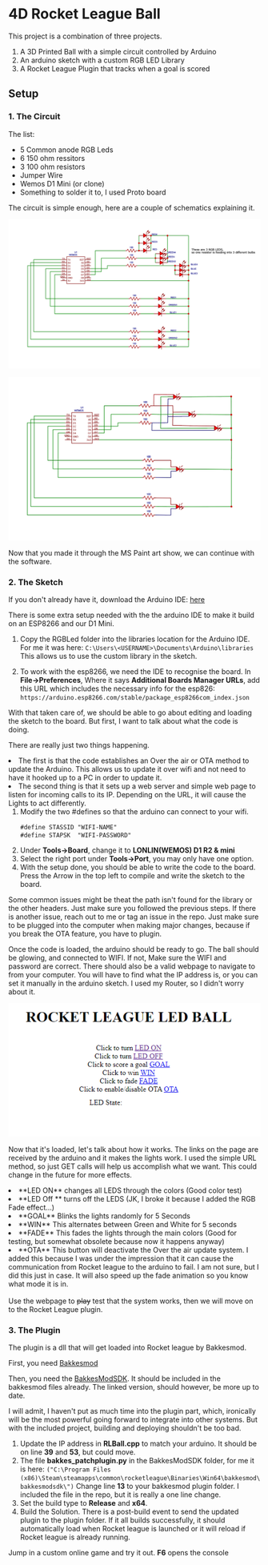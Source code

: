 # 4D Rocket League Ball

This project is a combination of three projects. 

<ol>
<li> A 3D Printed Ball with a simple circuit controlled by Arduino</li>
<li> An arduino sketch with a custom RGB LED Library </li>
<li> A Rocket League Plugin that tracks when a goal is scored</li>
</ol>

## Setup

### 1. The Circuit

The list: 

<ul>
<li>5 Common anode RGB Leds</li>
<li>6 150 ohm ressitors</li>
<li>3 100 ohm resistors</li>
<li>Jumper Wire</li>
<li>Wemos D1 Mini (or clone)</li>
<li>Something to solder it to, I used Proto board</li>
</ul>
 
 The circuit is simple enough, here are a couple of schematics explaining it.

![schematics](/Pictures/schematics.png "My High school professor would be dissapointed with my schematic")

![DIY](/Pictures/DIYSchematics.png "This one is even worse")

Now that you made it through the MS Paint art show, we can continue with the software.

### 2. The Sketch
If you don't already have it, download the Arduino IDE: [here](https://www.arduino.cc/en/Main/Software)

There is some extra setup needed with the the arduino IDE to make it build on an ESP8266 and our D1 Mini.


1. Copy the RGBLed folder into the libraries location for the Arduino IDE. For me it was here: ```C:\Users\<USERNAME>\Documents\Arduino\libraries``` This allows us to use the custom library in the sketch.

       
2. To work with the esp8266, we need the IDE to recognise the board. In **File->Preferences**, Where it says **Additional Boards Manager URLs**, add this URL which includes the necessary info for the esp826: ```https://arduino.esp8266.com/stable/package_esp8266com_index.json```

With that taken care of, we should be able to go about editing and loading the sketch to the board. But first, I want to talk about what the code is doing.

There are really just two things happening. 

<li>The first is that the code establishes an Over the air or OTA method to update the Arduino. This allows us to update it over wifi and not need to have it hooked up to a PC in order to update it. 

<li>The second thing is that it sets up a web server and simple web page to listen for incoming calls to its IP. Depending on the URL, it will cause the Lights to act differently.

1. Modify the two #defines so that the arduino can connect to your wifi.
    ```
    #define STASSID "WIFI-NAME"
    #define STAPSK  "WIFI-PASSWORD"
    ```
2. Under **Tools->Board**, change it to **LONLIN(WEMOS) D1 R2 & mini**
3. Select the right port under **Tools->Port**, you may only have one option.
4. With the setup done, you should be able to write the code to the board. Press the Arrow in the top left to compile and write the sketch to the board.   

Some common issues might be theat the path isn't found for the library or the other headers. Just make sure you followed the previous steps. If there is another issue, reach out to me or tag an issue in the repo. Just make sure to be plugged into the computer when making major changes, because if you break the OTA feature, you have to plugin.
<br />  

Once the code is loaded, the arduino should be ready to go. The ball should be glowing, and connected to WIFI. If not, Make sure the WIFI and password are correct. There should also be a valid webpage to navigate to from your computer. You will have to find what the IP address is, or you can set it manually in the arduino sketch. I used my Router, so I didn't worry about it. 

![website example](/Pictures/Website.png "Now my College web programming professor can be dissapointed in me...")

Now that it's loaded, let's talk about how it works. The links on the page are received by the arduino and it makes the lights work. I used the simple URL method, so just GET calls will help us accomplish what we want. This could change in the future for more effects.
<br /> 

<li> **LED ON** changes all LEDS through the colors (Good color test)
<li> **LED Off ** turns off the LEDS (JK, I broke it because I added the RGB Fade effect...)
<li> **GOAL** Blinks the lights randomly for 5 Seconds
<li> **WIN** This alternates between Green and White for 5 seconds
<li> **FADE** This fades the lights through the main colors (Good for testing, but somewhat obsolete because now it happens anyway)
<li> **OTA** This button will deactivate the Over the air update system. I added this because I was under the impression that it can cause the communication from Rocket league to the arduino to fail. I am not sure, but I did this just in case. It will also speed up the fade animation so you know what mode it is in.</li> 
<br />
Use the webpage to <s>play</s> test that the system works, then we will move on to the Rocket League plugin.

### 3. The Plugin

The plugin is a dll that will get loaded into Rocket league by Bakkesmod. 

First, you need [Bakkesmod](https://bakkesmod.com/)

Then, you need the [BakkesModSDK](https://github.com/bakkesmodorg/BakkesModSDK). It should be included in the bakkesmod files already. The linked version, should however, be more up to date.

I will admit, I haven't put as much time into the plugin part, which, ironically will be the most powerful going forward to integrate into other systems. But with the included project, building and deploying shouldn't be too bad. 

1. Update the IP address in **RLBall.cpp** to match your arduino. It should be on line **39** and **53**, but could move.
2. The file **bakkes_patchplugin.py** in the BakkesModSDK folder, for me it is here: 
   ```("C:\Program Files (x86)\Steam\steamapps\common\rocketleague\Binaries\Win64\bakkesmod\bakkesmodsdk\")```
Change line **13** to your bakkesmod plugin folder. I included the file in the repo, but it is really a one line change.
4. Set the build type to **Release** and **x64**. 
5. Build the Solution. There is a post-build event to send the updated plugin to the plugin folder. If it all builds successfully, it should automatically load when Rocket league is launched or it will reload if Rocket league is already running.

Jump in a custom online game and try it out. **F6** opens the console